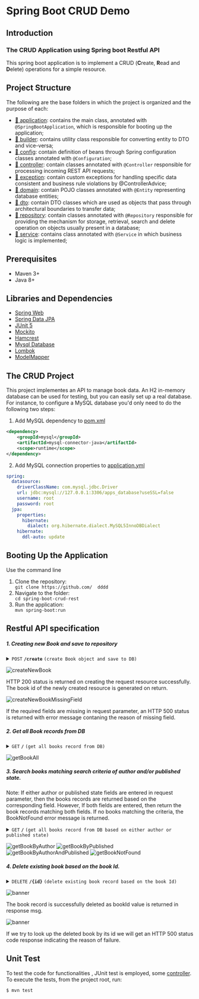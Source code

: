 # Spring Boot CRUD Demo 


## Introduction

### The CRUD Application using Spring boot Restful API
This spring boot application is to implement a CRUD (**C**reate, **R**ead and **D**elete) operations for a simple resource. 


## Project Structure

The following are the base folders in which the project is organized and the purpose of each:
- [📁 application](src/main/java/com/aia/crud/application): contains the main class, annotated with `@SpringBootApplication`, which is responsible for booting up the application;
- [📁 builder](src/main/java/com/aia/crud/builder): contains utility class responsible for converting entity to DTO and vice-versa;
- [📁 config](src/main/java/com/aia/crud/config): contain definition of beans through Spring configuration classes annotated with `@Configuration`;
- [📁 controller](src/main/java/com/aia/crud/controller): contain classes annotated with `@Controller` responsible for processing incoming REST API requests;
- [📁 exception](src/main/java/com/aia/crud/exception): contain custom exceptions for handling specific data consistent and business rule violations by @ControllerAdvice;
- [📁 domain](src/main/java/com/aia/crud/model/domain): contain POJO classes annotated with `@Entity` representing database entities;
- [📁 dto](src/main/java/com/aia/crud/model/dto): contain DTO classes which are used as objects that pass through architectural boundaries to transfer data; 
- [📁 repository](src/main/java/com/aia/crud/repository): contain classes annotated with `@Repository` responsible for providing the mechanism for storage, retrieval, search and delete operation on objects usually present in a database;
- [📁 service](src/main/java/com/aia/crud/service): contains class annotated with `@Service` in which business logic is implemented;


## Prerequisites
- Maven 3+
- Java 8+


## Libraries and Dependencies
- [Spring Web](https://docs.spring.io/spring-framework/docs/current/reference/html/web.html)
- [Spring Data JPA](https://spring.io/projects/spring-data-jpa)
- [JUnit 5](https://junit.org/junit5/)
- [Mockito](https://site.mockito.org/)
- [Hamcrest](http://hamcrest.org/)
- [Mysql Database](https://www.mysql.com)
- [Lombok](https://projectlombok.org/)
- [ModelMapper](http://modelmapper.org/)


## The CRUD Project
This project implementes an API to manage book data. An H2 in-memory database can be used for testing, but you can easily set up a real database. For instance, to configure a MySQL database you'd only need to do the following two steps:

1. Add MySQL dependency to [pom.xml](./pom.xml)
````xml
<dependency>
    <groupId>mysql</groupId>
    <artifactId>mysql-connector-java</artifactId>
    <scope>runtime</scope>
</dependency>
````

2. Add MySQL connection properties to [application.yml](./src/main/resources/application.yml)
````yaml
spring:
  datasource:
    driverClassName: com.mysql.jdbc.Driver
    url: jdbc:mysql://127.0.0.1:3306/apps_database?useSSL=false
    username: root
    password: root
  jpa:
    properties:
      hibernate:
        dialect: org.hibernate.dialect.MySQL5InnoDBDialect
    hibernate:
      ddl-auto: update
````

## Booting Up the Application
Use the command line 
<ol>
<li>Clone the repository:</li>
  <code>git clone https://github.com/  dddd</code>
<li>Navigate to the folder:</li>
  <code>cd spring-boot-crud-rest</code>
<li>Run the application:</li>
  <code>mvn spring-boot:run</code>
</ol>


## Restful API specification
#####  1. Creating new Book and save to repository

<details>
 <summary><code>POST</code> <code><b>/create</b></code> <code>(create Book object and save to DB)</code></summary>

###### Parameters

> | name      |  type     | data type               | description                                                           |
> |-----------|-----------|-------------------------|-----------------------------------------------------------------------|
> | None      |  required | request Body (JSON)           | {  "author": "gary",   "title": "java 11","published": 1}  |


###### Responses

> | http code     | content-type                      | response                                                            |
> |---------------|-----------------------------------|---------------------------------------------------------------------|
> | `200`         | `application/json`                  | {"bookId":11}   (Return id if successfully created)                               |
                                                      |
</details>


  ![createNewBook](./docs/createBookSuccess.JPG)
  
  HTTP 200 status is returned on creating the request resource successfully. The book id of the newly created resource is generated on return. 

  ![createNewBookMissingField](./docs/createBookMissingField.JPG)
  
  If the required fields are missing in request parameter, an HTTP 500 status is returned with error message contaning the reason of missing field.

 #####  2. Get all Book records from DB

<details>
 <summary><code>GET</code> <code><b>/</b></code> <code>(get all books record from DB)</code></summary>

###### Parameters

> | name      |  type     | data type               | description                                                           |
> |-----------|-----------|-------------------------|-----------------------------------------------------------------------|
> | None      |           |            |    |


###### Responses

> | http code     | content-type                      | response                                                            |
> |---------------|-----------------------------------|---------------------------------------------------------------------|
> | `200`         | `application/json`                  | {{"author":"gary","title":"java 22","published":true}} (Return all books data in JSON format)                               |
> | `404`         | `application/json`                  | (Return Book Not Found error message if no any book in DB)                               |
                                                        |
</details>



  ![getBookAll](./docs/searchAll.JPG)





##### 3. Search books matching search criteria of author and/or published state. 

Note: If either author or published state fields are entered in request parameter, then the books records are returned based on the corresponding field. However, If both fields are entered, then return the book records matching both fields. If no books matching the criteria, the BookNotFound error message is returned.

<details>
 <summary><code>GET</code> <code><b>/</b></code> <code>(get all books record from DB based on either author or published state)</code></summary>

###### Parameters

> | name      |  type     | data type               | description                                                           |
> |-----------|-----------|-------------------------|-----------------------------------------------------------------------|
> | author    | optional      | text                |  (Author name)   |
> | published  | optional      | text                |  (Published state)   |


###### Responses

> | http code     | content-type                      | response                                                            |
> |---------------|-----------------------------------|---------------------------------------------------------------------|
> | `200`         | `application/json`                  | [{"id":11,"author":"gary","title":"java 22","published":true}] (Return all books data matching the above criteria in JSON format)                               |
> | `404`         | `application/json`                  | (Return Book Not Found error message if not matching the above criteria in JSON format)                               |
                                                      |
</details>


  ![getBookByAuthor](./docs/searchByAuthor.JPG) 
  ![getBookByPublished](./docs/searchByPublished.JPG)
  ![getBookByAuthorAndPublished](./docs/searchByPublishedAuthor.JPG)
  ![getBookNotFound](./docs/searchByNotFound.JPG)

##### 4. Delete existing book based on the book Id.

<details>
 <summary><code>DELETE</code> <code><b>/{id}</b></code> <code>(delete existing book record based on the book Id)</code></summary>

Note: the book Id is appended at the end of the endpoint as path variable.

######  Parameters

> | name      |  type     | data type               | description                                                           |
> |-----------|-----------|-------------------------|-----------------------------------------------------------------------|
> | none    |       |                 |    |



###### Responses

> | http code     | content-type                      | response                                                            |
> |---------------|-----------------------------------|---------------------------------------------------------------------|
> | `200`         | `application/json`                  |  {"bookId":11}  (Return book Id that has been deleted successfully in JSON format)                               |
> | `500`         | `application/json`                  | {"statusCode":500,"timestamp":"2024-07-09T06:41:03.015+00:00","message":"No class com.aia.crud.model.domain.Book entity with id 110 exists!","description":"uri=/api/v1/book/110"} (Return error message if not matching the book id in JSON format)                               |
                                                      |
</details>

  ![banner](./docs/deleteBook.JPG)
  
  The book record is successfully deleted as bookId value is returned in response msg.
  
  ![banner](./docs/deleteBookNotFound.JPG)
  

  If we try to look up the deleted book by its id we will get an HTTP 500 status code response indicating the reason of failure.

## Unit Test
To test the code for functionalities , JUnit test is employed, some [controller](./src/test/java/com/aia/crud/controller). To execute the tests, from the project root, run:
````bash
$ mvn test
````

